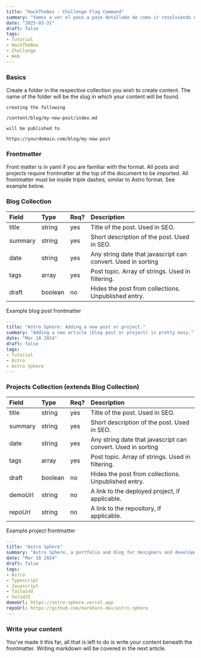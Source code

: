 ```yaml
---
title: "HackTheBox - Challenge Flag Command"
summary: "Vamos a ver el paso a paso detallado de como ir resolviendo el challenge:"
date: "2025-03-31"
draft: false
tags:
- Tutorial
- HackTheBox
- Challenge
- Web
---
```

### Basics

Create a folder in the respective collection you wish to create content. The name of the folder will be the slug in which your content will be found.

```text
creating the following

/content/blog/my-new-post/index.md

will be published to

https://yourdomain.com/blog/my-new-post

```

### Frontmatter

Front matter is in yaml if you are familiar with the format. All posts and projects require frontmatter at the top of the document to be imported. All frontmatter must be inside triple dashes, similar to Astro format. See example below.

### Blog Collection

| Field   | Type    | Req? | Description                                                   |
| :------ | :------ | :--- | :------------------------------------------------------------ |
| title   | string  | yes  | Title of the post. Used in SEO.                               |
| summary | string  | yes  | Short description of the post. Used in SEO.                   |
| date    | string  | yes  | Any string date that javascript can convert. Used in sorting  |
| tags    | array   | yes  | Post topic. Array of strings. Used in filtering.              |
| draft   | boolean | no   | Hides the post from collections. Unpublished entry.           |

Example blog post frontmatter

```yaml
---
title: "Astro Sphere: Adding a new post or project."
summary: "Adding a new article (blog post or project) is pretty easy."
date: "Mar 18 2024"
draft: false
tags:
- Tutorial
- Astro
- Astro Sphere
---
```

### Projects Collection (extends Blog Collection)

| Field   | Type    | Req? | Description                                                   |
| :------ | :------ | :--- | :------------------------------------------------------------ |
| title   | string  | yes  | Title of the post. Used in SEO.                               |
| summary | string  | yes  | Short description of the post. Used in SEO.                   |
| date    | string  | yes  | Any string date that javascript can convert. Used in sorting  |
| tags    | array   | yes  | Post topic. Array of strings. Used in filtering.              |
| draft   | boolean | no   | Hides the post from collections. Unpublished entry.           |
| demoUrl | string  | no   | A link to the deployed project, if applicable.                |
| repoUrl | string  | no   | A link to the repository, if applicable.                      |

Example project frontmatter

```yaml
---
title: "Astro Sphere"
summary: "Astro Sphere, a portfolio and blog for designers and developers."
date: "Mar 18 2024"
draft: false
tags:
- Astro
- Typescript
- Javascript
- Tailwind
- SolidJS
demoUrl: https://astro-sphere.vercel.app
repoUrl: https://github.com/markhorn-dev/astro-sphere
---
```

### Write your content
You've made it this far, all that is left to do is write your content beneath the frontmatter. Writing markdown will be covered in the next article.